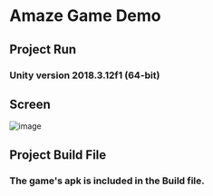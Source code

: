 # Amaze Game Demo
## Project Run
###  Unity version 2018.3.12f1 (64-bit)

## Screen

![image](https://user-images.githubusercontent.com/9028177/214618106-b9200712-e687-4601-9773-ef608b72f0b4.png)


## Project Build File
### The game's apk is included in the Build file.

